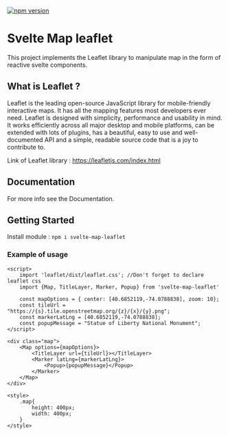 [![npm version](https://badge.fury.io/js/svelte-map-leaflet.svg)](https://badge.fury.io/js/svelte-map-leaflet)

# Svelte Map leaflet

This project implements the Leaflet library to manipulate map in the form of reactive svelte components.

## What is Leaflet ?  

Leaflet is the leading open-source JavaScript library for mobile-friendly interactive maps. It has all the mapping features most developers ever need.
Leaflet is designed with simplicity, performance and usability in mind. It works efficiently across all major desktop and mobile platforms, can be extended with lots of plugins, has a beautiful, easy to use and well-documented API and a simple, readable source code that is a joy to contribute to.

Link of Leaflet library :  https://leafletjs.com/index.html

## Documentation

For more info see the Documentation.

## Getting Started

Install module : `npm i svelte-map-leaflet`

### Example of usage
```sveltehtml
<script>
    import 'leaflet/dist/leaflet.css'; //Don't forget to declare leaflet css
    import {Map, TitleLayer, Marker, Popup} from 'svelte-map-leaflet'

    const mapOptions = { center: [40.6852119,-74.0788838], zoom: 10};
    const tileUrl = "https://{s}.tile.openstreetmap.org/{z}/{x}/{y}.png";
    const markerLatLng = [40.6852119,-74.0788838];
    const popupMessage = "Statue of Liberty National Monument";
</script>

<div class="map">
    <Map options={mapOptions}>
        <TitleLayer url={tileUrl}></TitleLayer>
        <Marker latLng={markerLatLng}>
            <Popup>{popupMessage}</Popup>
        </Marker>
    </Map>
</div>

<style>
    .map{
        height: 400px;
        width: 400px;
    }
</style>
```